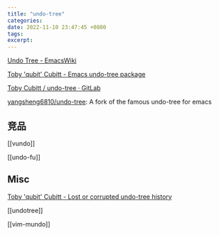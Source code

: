 ```yaml
---
title: "undo-tree"
categories: 
date: 2022-11-10 23:47:45 +0800
tags: 
excerpt: 
---
```


[Undo Tree - EmacsWiki](https://www.emacswiki.org/emacs/UndoTree)

[Toby 'qubit' Cubitt - Emacs undo-tree package](https://www.dr-qubit.org/undo-tree.html)

[Toby Cubitt / undo-tree · GitLab](https://gitlab.com/tsc25/undo-tree)

[yangsheng6810/undo-tree](https://github.com/yangsheng6810/undo-tree): A fork of the famous undo-tree for emacs

## 竞品

[[vundo]]

[[undo-fu]]

## Misc

[Toby 'qubit' Cubitt - Lost or corrupted undo-tree history](https://www.dr-qubit.org/Lost_undo-tree_history.html)

[[undotree]]

[[vim-mundo]]

